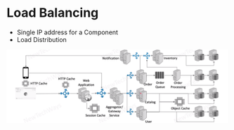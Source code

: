 # Load Balancing

- Single IP address for a Component
- Load Distribution

![Alt text](image-22.png)

